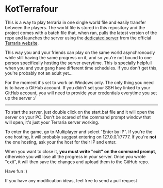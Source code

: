 # KotTerrafour
This is a way to play terraria in one single world file and easily transfer between the players. The world file is stored in this repository and the project comes with a batch file that, when ran, pulls the latest version of the repo and launches the server using the [dedicated server](https://terraria.org/api/download/pc-dedicated-server/terraria-server-1449.zip) from the official [Terraria website](https://terraria.org/).

This way you and your friends can play on the same world asynchronously while still having the same progress on it, and so you're not bound to one person specifically hosting the server everytime. This is specially helpfull when you and your gang have different time schedules. If you don't get this, you're probably not an adult yet...

For the moment it's set to work on Windows only. The only thing you need is to have a GitHub account. If you didn't set your SSH key linked to your GitHub account, you will need to provide your credentials everytime you set up the server :/

--------------------------------------------------------------------------------------------------------------------------------------------------------------------

To start the server, just double click on the start.bat file and it will open the server on your PC. Don't be scared of the command prompt window that will open, it's just your Terraria server working.

To enter the game, go to Multiplayer and select "Enter by IP". If you're the one hosting, it will probably suggest entering on 127.0.0.1:7777. If you're **not** the one hosting, ask your the host for their IP and enter.

When you want to close it, **you must write "exit" on the command prompt**, otherwise you will lose all the progress in your server.
Once you wrote "exit", it will then save the changes and upload them to the GitHub repo.

Have fun :)


If you have any modification ideas, feel free to send a pull request

